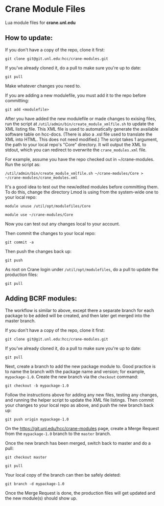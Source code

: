 Crane Module Files
=================

Lua module files for **crane.unl.edu**

How to update:
-------------

If you don't have a copy of the repo, clone it first:

`git clone git@git.unl.edu:hcc/crane-modules.git`

If you've already cloned it, do a pull to make sure you're up to date:

`git pull`

Make whatever changes you need to. 

If you are adding a new modulefile, you must add it to the repo before committing:

`git add <modulefile>`

After you have added the new modulefile or made changes to exising files,
run the script at `/util/admin/bin/create_module_xmlfile.sh` to update the XML listing file.
This XML file is used to automatically generate the available software table on hcc-docs.
(There is also a .xsl file used to translate the XML into HTML.  This does not need modified.)
The script takes 1 argument, the path to your local repo's "Core" directory.  It will 
output the XML to stdout, which you can redirect to overwrite the `crane_modules.xml` file.

For example, assume you have the repo checked out in ~/crane-modules.  Run the 
script as:

`/util/admin/bin/create_module_xmlfile.sh ~/crane-modules/Core > ~/crane-modules/crane_modules.xml`

It's a good idea to test out the new/edited modules before committing them.
To do this, change the directory Lmod is using from the system-wide one to your
local repo:

`module unuse /util/opt/modulefiles/Core`

`module use ~/crane-modules/Core`

Now you can test out any changes local to your account.

Then commit the changes to your local repo:

`git commit -a`

Then push the changes back up:  

`git push`

As root on Crane login under `/util/opt/modulefiles`, do a pull to update the production files:

`git pull`

Adding BCRF modules:
-------------------

The workflow is similar to above, except there a separate branch for each package to be added
will be created, and then later get merged into the master branch.

If you don't have a copy of the repo, clone it first:

`git clone git@git.unl.edu:hcc/crane-modules.git`

If you've already cloned it, do a pull to make sure you're up to date:

`git pull`

Next, create a branch to add the new package module to.  Good practice is to name the branch
with the package name and version; for example, `mypackage-1.0`.  Create the new branch via
the `checkout` command:

`git checkout -b mypackage-1.0`

Follow the instructions above for adding any new files, testing any changes,
and running the helper script to update the XML file listings.  Then commit your changes
to your local repo as above, and push the new branch back up:

`git push origin mypackage-1.0`

On the https://git.unl.edu/hcc/crane-modules page, create a Merge Request from
the `mypackage-1.0` branch to the `master` branch.

Once the new branch has been merged, switch back to master and do a pull:

`git checkout master`

`git pull`

Your local copy of the branch can then be safely deleted:

`git branch -d mypackage-1.0`

Once the Merge Request is done, the production files will get updated and the new
module(s) should show up.
